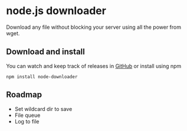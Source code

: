 # node.js downloader

Download any file without blocking your server using all the power from wget.

## Download and install

You can watch and keep track of releases in [GitHub](http://github.com/rabc/node-downloader) or install using npm

    npm install node-downloader

## Roadmap

* Set wildcard dir to save
* File queue
* Log to file